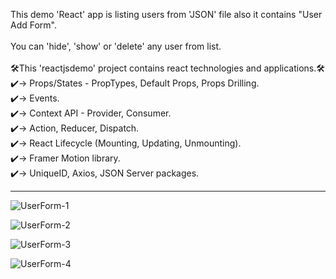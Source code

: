 This demo 'React' app is listing users from 'JSON' file also it contains "User Add Form".
<br/><br/>
You can 'hide', 'show' or 'delete' any user from list.
<br/><br/>
🛠This 'reactjsdemo' project contains react technologies and applications.🛠<br/>
    ✔️-> Props/States - PropTypes, Default Props, Props Drilling.<br/>
    ✔️-> Events.<br/>
    ✔️-> Context API - Provider, Consumer.<br/>
    ✔️-> Action, Reducer, Dispatch.<br/>
    ✔️-> React Lifecycle (Mounting, Updating, Unmounting).<br/>
    ✔️-> Framer Motion library.<br/>
    ✔️-> UniqueID, Axios, JSON Server packages.<br/>
<hr/> 

![UserForm-1](https://github.com/fbatuhanr/reactjsdemo/assets/34348780/087ddace-ec60-4069-9be4-ae644c52e8da) 

![UserForm-2](https://github.com/fbatuhanr/reactjsdemo/assets/34348780/a027bb17-fae8-44b3-a157-c8addbb7c2c3) 

![UserForm-3](https://github.com/fbatuhanr/reactjsdemo/assets/34348780/7dca5c89-2d88-4d5a-8d3d-d8cae3e63585) 

![UserForm-4](https://github.com/fbatuhanr/reactjsdemo/assets/34348780/1602a176-90d0-4504-8e81-e0b12fb18dad) 

